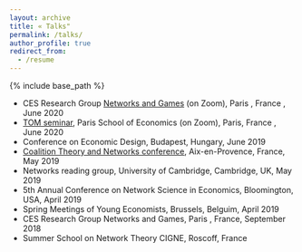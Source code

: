 ```yaml
---
layout: archive
title: « Talks"
permalink: /talks/
author_profile: true
redirect_from:
  - /resume
---
```


{% include base_path %}

* CES Research Group [Networks and Games](https://sites.google.com/site/cesworkinggroupnetworks/) (on Zoom), Paris , France , June 2020
* [TOM seminar](https://www.parisschoolofeconomics.eu/en/research/seminars/lunch-s-theory-organisation-markets-tom/), Paris School of Economics (on Zoom), Paris, France , June 2020
* Conference on Economic Design, Budapest, Hungary, June 2019
* [Coalition Theory and Networks conference](http://www.coalitiontheory.net/), Aix-en-Provence, France, May 2019
* Networks reading group, University of Cambridge, Cambridge, UK, May 2019
* 5th Annual Conference on Network Science in Economics, Bloomington, USA, April 2019
* Spring Meetings of Young Economists, Brussels, Belguim, April 2019
* CES Research Group Networks and Games, Paris , France, September 2018
* Summer School on Network Theory CIGNE, Roscoff, France
